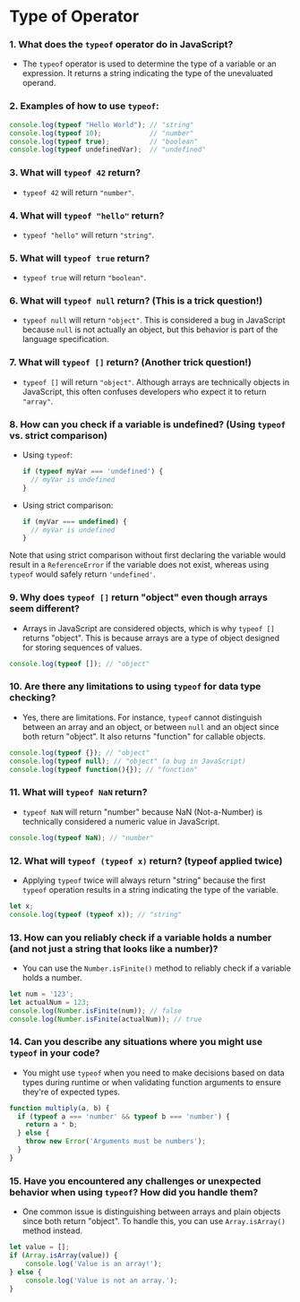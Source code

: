# Type of Operator

### 1. What does the `typeof` operator do in JavaScript?
   - The `typeof` operator is used to determine the type of a variable or an expression. It returns a string indicating the type of the unevaluated operand.

### 2. Examples of how to use `typeof`:
   ```javascript
   console.log(typeof "Hello World"); // "string"
   console.log(typeof 10);            // "number"
   console.log(typeof true);          // "boolean"
   console.log(typeof undefinedVar);  // "undefined"
   ```

### 3. What will `typeof 42` return?
   - `typeof 42` will return `"number"`.

### 4. What will `typeof "hello"` return?
   - `typeof "hello"` will return `"string"`.

### 5. What will `typeof true` return?
   - `typeof true` will return `"boolean"`.

### 6. What will `typeof null` return? (This is a trick question!)
   - `typeof null` will return `"object"`. This is considered a bug in JavaScript because `null` is not actually an object, but this behavior is part of the language specification.

### 7. What will `typeof []` return? (Another trick question!)
   - `typeof []` will return `"object"`. Although arrays are technically objects in JavaScript, this often confuses developers who expect it to return `"array"`.

### 8. How can you check if a variable is undefined? (Using `typeof` vs. strict comparison)
   - Using `typeof`:
     ```javascript
     if (typeof myVar === 'undefined') {
       // myVar is undefined
     }
     ```
   - Using strict comparison:
     ```javascript
     if (myVar === undefined) {
       // myVar is undefined
     }
     ```
Note that using strict comparison without first declaring the variable would result in a `ReferenceError` if the variable does not exist, whereas using `typeof` would safely return `'undefined'`.

### 9. Why does `typeof []` return "object" even though arrays seem different?
- Arrays in JavaScript are considered objects, which is why `typeof []` returns "object". This is because arrays are a type of object designed for storing sequences of values.

```javascript
console.log(typeof []); // "object"
```

### 10. Are there any limitations to using `typeof` for data type checking?
- Yes, there are limitations. For instance, `typeof` cannot distinguish between an array and an object, or between `null` and an object since both return "object". It also returns "function" for callable objects.

```javascript
console.log(typeof {}); // "object"
console.log(typeof null); // "object" (a bug in JavaScript)
console.log(typeof function(){}); // "function"
```

### 11. What will `typeof NaN` return?
- `typeof NaN` will return "number" because NaN (Not-a-Number) is technically considered a numeric value in JavaScript.

```javascript
console.log(typeof NaN); // "number"
```

### 12. What will `typeof (typeof x)` return? (typeof applied twice)
- Applying `typeof` twice will always return "string" because the first `typeof` operation results in a string indicating the type of the variable.

```javascript
let x;
console.log(typeof (typeof x)); // "string"
```

### 13. How can you reliably check if a variable holds a number (and not just a string that looks like a number)?
- You can use the `Number.isFinite()` method to reliably check if a variable holds a number.

```javascript
let num = '123';
let actualNum = 123;
console.log(Number.isFinite(num)); // false
console.log(Number.isFinite(actualNum)); // true
```

### 14. Can you describe any situations where you might use `typeof` in your code?
- You might use `typeof` when you need to make decisions based on data types during runtime or when validating function arguments to ensure they're of expected types.

```javascript
function multiply(a, b) {
  if (typeof a === 'number' && typeof b === 'number') {
    return a * b;
  } else {
    throw new Error('Arguments must be numbers');
  }
}
```

### 15. Have you encountered any challenges or unexpected behavior when using `typeof`? How did you handle them?
- One common issue is distinguishing between arrays and plain objects since both return "object". To handle this, you can use `Array.isArray()` method instead.

```javascript
let value = [];
if (Array.isArray(value)) {
    console.log('Value is an array!');
} else {
    console.log('Value is not an array.');
}
```
